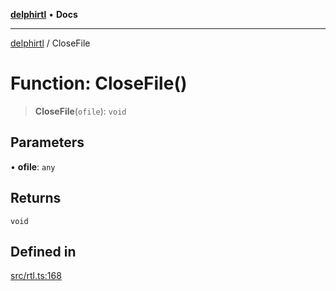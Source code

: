 [**delphirtl**](../README.md) • **Docs**

***

[delphirtl](../globals.md) / CloseFile

# Function: CloseFile()

> **CloseFile**(`ofile`): `void`

## Parameters

• **ofile**: `any`

## Returns

`void`

## Defined in

[src/rtl.ts:168](https://github.com/chuacw/delphirtl/blob/df8a1102afe240ac0634e8cf60783cbd5a5ad06f/src/rtl.ts#L168)

